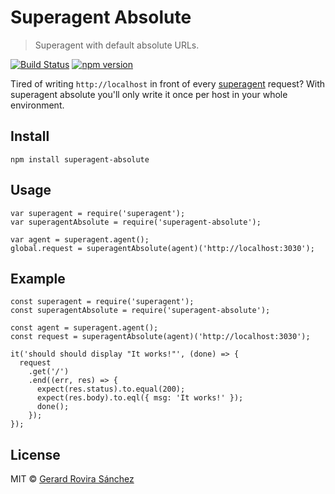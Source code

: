 # Superagent Absolute

> Superagent with default absolute URLs.

[![Build Status](https://travis-ci.org/zurfyx/superagent-absolute.svg?branch=master)](https://travis-ci.org/zurfyx/superagent-absolute)
[![npm version](https://badge.fury.io/js/superagent-absolute.svg)](https://badge.fury.io/js/superagent-absolute)

Tired of writing `http://localhost` in front of every [superagent](https://github.com/visionmedia/superagent) request?
With superagent absolute you'll only write it once per host in your whole environment.

## Install

```
npm install superagent-absolute
```

## Usage

```
var superagent = require('superagent');
var superagentAbsolute = require('superagent-absolute');

var agent = superagent.agent();
global.request = superagentAbsolute(agent)('http://localhost:3030');
```

## Example

```
const superagent = require('superagent');
const superagentAbsolute = require('superagent-absolute');

const agent = superagent.agent();
const request = superagentAbsolute(agent)('http://localhost:3030');

it('should should display "It works!"', (done) => {
  request
    .get('/')
    .end((err, res) => {
      expect(res.status).to.equal(200);
      expect(res.body).to.eql({ msg: 'It works!' });
      done();
    });
});
```


## License

MIT © [Gerard Rovira Sánchez](//zurfyx.com)